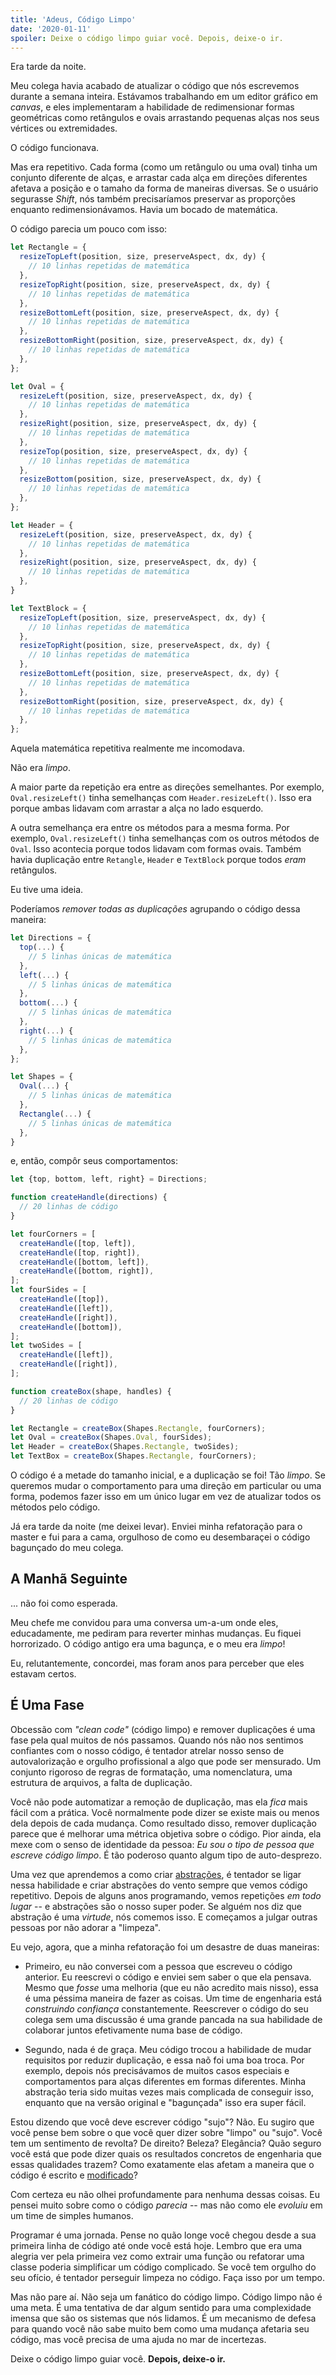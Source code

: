 ```yaml
---
title: 'Adeus, Código Limpo'
date: '2020-01-11'
spoiler: Deixe o código limpo guiar você. Depois, deixe-o ir.
---
```


Era tarde da noite.

Meu colega havia acabado de atualizar o código que nós escrevemos durante a semana inteira. Estávamos trabalhando em um editor gráfico em _canvas_, e eles implementaram a habilidade de redimensionar formas geométricas como retângulos e ovais arrastando pequenas alças nos seus vértices ou extremidades.

O código funcionava.

Mas era repetitivo. Cada forma (como um retângulo ou uma oval) tinha um conjunto diferente de alças, e arrastar cada alça em direções diferentes afetava a posição e o tamaho da forma de maneiras diversas. Se o usuário segurasse _Shift_, nós também precisaríamos preservar as proporções enquanto redimensionávamos. Havia um bocado de matemática.

O código parecia um pouco com isso:

```jsx
let Rectangle = {
  resizeTopLeft(position, size, preserveAspect, dx, dy) {
    // 10 linhas repetidas de matemática
  },
  resizeTopRight(position, size, preserveAspect, dx, dy) {
    // 10 linhas repetidas de matemática
  },
  resizeBottomLeft(position, size, preserveAspect, dx, dy) {
    // 10 linhas repetidas de matemática
  },
  resizeBottomRight(position, size, preserveAspect, dx, dy) {
    // 10 linhas repetidas de matemática
  },
};

let Oval = {
  resizeLeft(position, size, preserveAspect, dx, dy) {
    // 10 linhas repetidas de matemática
  },
  resizeRight(position, size, preserveAspect, dx, dy) {
    // 10 linhas repetidas de matemática
  },
  resizeTop(position, size, preserveAspect, dx, dy) {
    // 10 linhas repetidas de matemática
  },
  resizeBottom(position, size, preserveAspect, dx, dy) {
    // 10 linhas repetidas de matemática
  },
};

let Header = {
  resizeLeft(position, size, preserveAspect, dx, dy) {
    // 10 linhas repetidas de matemática
  },
  resizeRight(position, size, preserveAspect, dx, dy) {
    // 10 linhas repetidas de matemática
  },
}

let TextBlock = {
  resizeTopLeft(position, size, preserveAspect, dx, dy) {
    // 10 linhas repetidas de matemática
  },
  resizeTopRight(position, size, preserveAspect, dx, dy) {
    // 10 linhas repetidas de matemática
  },
  resizeBottomLeft(position, size, preserveAspect, dx, dy) {
    // 10 linhas repetidas de matemática
  },
  resizeBottomRight(position, size, preserveAspect, dx, dy) {
    // 10 linhas repetidas de matemática
  },
};
```

Aquela matemática repetitiva realmente me incomodava.

Não era _limpo_.

A maior parte da repetição era entre as direções semelhantes. Por exemplo, `Oval.resizeLeft()` tinha semelhanças com `Header.resizeLeft()`. Isso era porque ambas lidavam com arrastar a alça no lado esquerdo.

A outra semelhança era entre os métodos para a mesma forma. Por exemplo, `Oval.resizeLeft()` tinha semelhanças com os outros métodos de `Oval`. Isso acontecia porque todos lidavam com formas ovais. Também havia duplicação entre `Retangle`, `Header` e `TextBlock` porque todos *eram* retângulos.

Eu tive uma ideia.

Poderíamos *remover todas as duplicações* agrupando o código dessa maneira:

```jsx
let Directions = {
  top(...) {
    // 5 linhas únicas de matemática
  },
  left(...) {
    // 5 linhas únicas de matemática
  },
  bottom(...) {
    // 5 linhas únicas de matemática
  },
  right(...) {
    // 5 linhas únicas de matemática
  },
};

let Shapes = {
  Oval(...) {
    // 5 linhas únicas de matemática
  },
  Rectangle(...) {
    // 5 linhas únicas de matemática
  },
}
```

e, então, compôr seus comportamentos:

```jsx
let {top, bottom, left, right} = Directions;

function createHandle(directions) {
  // 20 linhas de código
}

let fourCorners = [
  createHandle([top, left]),
  createHandle([top, right]),
  createHandle([bottom, left]),
  createHandle([bottom, right]),
];
let fourSides = [
  createHandle([top]),
  createHandle([left]),
  createHandle([right]),
  createHandle([bottom]),
];
let twoSides = [
  createHandle([left]),
  createHandle([right]),
];

function createBox(shape, handles) {
  // 20 linhas de código
}

let Rectangle = createBox(Shapes.Rectangle, fourCorners);
let Oval = createBox(Shapes.Oval, fourSides);
let Header = createBox(Shapes.Rectangle, twoSides);
let TextBox = createBox(Shapes.Rectangle, fourCorners);
```

O código é a metade do tamanho inicial, e a duplicação se foi! Tão *limpo*. Se queremos mudar o comportamento para uma direção em particular ou uma forma, podemos fazer isso em um único lugar em vez de atualizar todos os métodos pelo código.

Já era tarde da noite (me deixei levar). Enviei minha refatoração para o master e fui para a cama, orgulhoso de como eu desembaraçei o código bagunçado do meu colega.

## A Manhã Seguinte

... não foi como esperada.


Meu chefe me convidou para uma conversa um-a-um onde eles, educadamente, me pediram para reverter minhas mudanças. Eu fiquei horrorizado. O código antigo era uma bagunça, e o meu era *limpo*!

Eu, relutantemente, concordei, mas foram anos para perceber que eles estavam certos.

## É Uma Fase

Obcessão com _"clean code"_ (código limpo) e remover duplicações é uma fase pela qual muitos de nós passamos. Quando nós não nos sentimos confiantes com o nosso código, é tentador atrelar nosso senso de autovalorização e orgulho profissional a algo que pode ser mensurado. Um conjunto rigoroso de regras de formatação, uma nomenclatura, uma estrutura de arquivos, a falta de duplicação.

Você não pode automatizar a remoção de duplicação, mas ela *fica* mais fácil com a prática. Você normalmente pode dizer se existe mais ou menos dela depois de cada mudança. Como resultado disso, remover duplicação parece que é melhorar uma métrica objetiva sobre o código. Pior ainda, ela mexe com o senso de identidade da pessoa: *Eu sou o tipo de pessoa que escreve código limpo*. É tão poderoso quanto algum tipo de auto-desprezo.

Uma vez que aprendemos a como criar [abstrações](https://www.sandimetz.com/blog/2016/1/20/the-wrong-abstraction), é tentador se ligar nessa habilidade e criar abstrações do vento sempre que vemos código repetitivo. Depois de alguns anos programando, vemos repetições *em todo lugar* -- e abstrações são o nosso super poder. Se alguém nos diz que abstração é uma *virtude*, nós comemos isso. E começamos a julgar outras pessoas por não adorar a "limpeza".

Eu vejo, agora, que a minha refatoração foi um desastre de duas maneiras:

* Primeiro, eu não conversei com a pessoa que escreveu o código anterior. Eu reescrevi o código e enviei sem saber o que ela pensava. Mesmo que *fosse* uma melhoria (que eu não acredito mais nisso), essa é uma péssima maneira de fazer as coisas. Um time de engenharia está *construindo confiança* constantemente. Reescrever o código do seu colega sem uma discussão é uma grande pancada na sua habilidade de colaborar juntos efetivamente numa base de código.

* Segundo, nada é de graça. Meu código trocou a habilidade de mudar requisitos por reduzir duplicação, e essa naõ foi uma boa troca. Por exemplo, depois nós precisávamos de muitos casos especiais e comportamentos para alças diferentes em formas diferentes. Minha abstração teria sido muitas vezes mais complicada de conseguir isso, enquanto que na versão original e "bagunçada" isso era super fácil.

Estou dizendo que você deve escrever código "sujo"? Não. Eu sugiro que você pense bem sobre o que você quer dizer sobre "limpo" ou "sujo". Você tem um sentimento de revolta? De direito? Beleza? Elegância? Quão seguro você está que pode dizer quais os resultados concretos de engenharia que essas qualidades trazem? Como exatamente elas afetam a maneira que o código é escrito e [modificado](/optimized-for-change/)?

Com certeza eu não olhei profundamente para nenhuma dessas coisas. Eu pensei muito sobre como o código *parecia* -- mas não como ele *evoluiu* em um time de simples humanos.

Programar é uma jornada. Pense no quão longe você chegou desde a sua primeira linha de código até onde você está hoje. Lembro que era uma alegria ver pela primeira vez como extrair uma função ou refatorar uma classe poderia simplificar um código complicado. Se você tem orgulho do seu ofício, é tentador perseguir limpeza no código. Faça isso por um tempo.

Mas não pare aí. Não seja um fanático do código limpo. Código limpo não é uma meta. É uma tentativa de dar algum sentido para uma complexidade imensa que são os sistemas que nós lidamos. É um mecanismo de defesa para quando você não sabe muito bem como uma mudança afetaria seu código, mas você precisa de uma ajuda no mar de incertezas.

Deixe o código limpo guiar você. **Depois, deixe-o ir.**
